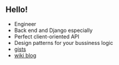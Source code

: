 ## Hello!

- Engineer
- Back end and Django especially
- Perfect client-oriented API
- Design patterns for your bussiness logic
- [gists](https://gist.github.com/a1k89)
- [wiki blog](https://github.com/a1k89/blog/wiki)
